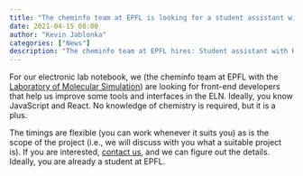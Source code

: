 ```yaml
---
title: "The cheminfo team at EPFL is looking for a student assistant with React experience"
date: 2021-04-15 08:00
author: "Kevin Jablonka"
categories: ["News"]
description: "The cheminfo team at EPFL hires: Student assistant with React experience"
---
```


For our electronic lab notebook, we (the cheminfo team at EPFL with the [Laboratory of Molecular Simulation](https://www.epfl.ch/labs/lsmo/)) are looking for front-end developers that help us improve some tools and interfaces in the ELN.
Ideally, you know JavaScript and React. No knowledge of chemistry is required, but it is a plus.

The timings are flexible (you can work whenever it suits you) as is the scope of the project (i.e., we will discuss with you what a suitable project is). If you are interested, [contact us](/contact), and we can figure out the details. Ideally, you are already a student at EPFL.
